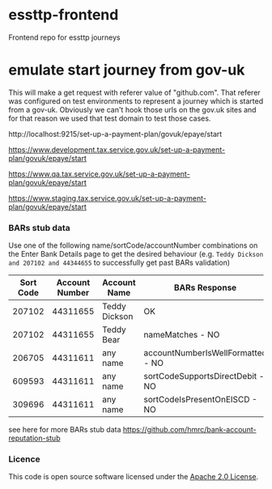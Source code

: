 
# essttp-frontend

Frontend repo for essttp journeys

# emulate start journey from gov-uk
This will make a get request with referer value of "github.com".
That referer was configured on test environments to represent a journey which is started from a gov-uk.
Obviously we can't hook those urls on the gov.uk sites and for that reason we used that test domain to test 
those cases.

http://localhost:9215/set-up-a-payment-plan/govuk/epaye/start

https://www.development.tax.service.gov.uk/set-up-a-payment-plan/govuk/epaye/start

https://www.qa.tax.service.gov.uk/set-up-a-payment-plan/govuk/epaye/start

https://www.staging.tax.service.gov.uk/set-up-a-payment-plan/govuk/epaye/start


### BARs stub data
Use one of the following name/sortCode/accountNumber combinations on the Enter Bank Details page
to get the desired behaviour (e.g. `Teddy Dickson and 207102 and 44344655` to successfully get past BARs validation)

| Sort Code | Account Number | Account Name  | BARs Response                     |
|-----------|----------------|---------------|-----------------------------------|
| 207102    | 44311655       | Teddy Dickson | OK                                |
| 207102    | 44311655       | Teddy Bear    | nameMatches - NO                  |
| 206705    | 44311611       | any name      | accountNumberIsWellFormatted - NO |
| 609593    | 44311611       | any name      | sortCodeSupportsDirectDebit - NO  |
| 309696    | 44311611       | any name      | sortCodeIsPresentOnEISCD - NO     |

see here for more BARs stub data https://github.com/hmrc/bank-account-reputation-stub

### Licence
This code is open source software licensed under the [Apache 2.0 License]("http://www.apache.org/licenses/LICENSE-2.0.html").
